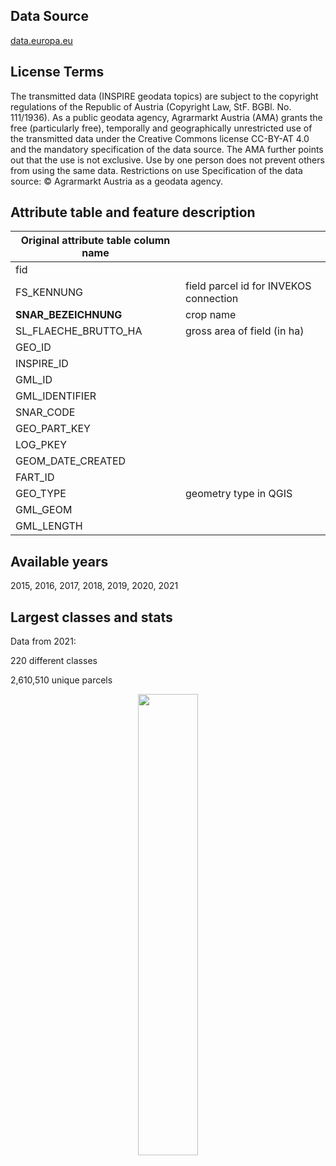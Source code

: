 ## Data Source
[data.europa.eu](https://data.europa.eu/data/datasets/ama_invekosreferenzensterreich2021?locale=en)
## License Terms
The transmitted data (INSPIRE geodata topics) are subject to 
the copyright regulations of the Republic of Austria 
(Copyright Law, StF. BGBl. No. 111/1936). As a public geodata 
agency, Agrarmarkt Austria (AMA) grants the free (particularly free), 
temporally and geographically unrestricted use of the transmitted data 
under the Creative Commons license CC-BY-AT 4.0 and the mandatory 
specification of the data source. The AMA further points out that the 
use is not exclusive. Use by one person does not prevent others from 
using the same data. Restrictions on use Specification of the data source: 
© Agrarmarkt Austria as a geodata agency.

## Attribute table and feature description
| Original attribute table column name |                                       |
| ------------------------------------ |---------------------------------------|
| fid                                  |            |
| FS_KENNUNG                           | field parcel id for INVEKOS connection |
| **SNAR_BEZEICHNUNG**                 | crop name                             |
| SL_FLAECHE_BRUTTO_HA                 | gross area of field (in ha)                                      |
| GEO_ID                               |                                       |
| INSPIRE_ID                           |                                       |
| GML_ID                               |                                       |
| GML_IDENTIFIER                       |                                       |
| SNAR_CODE                            |                                       |
| GEO_PART_KEY                         |                                       |
| LOG_PKEY                             |                                       |
| GEOM_DATE_CREATED                    |                                       |
| FART_ID                              |                                       |
| GEO_TYPE                             | geometry type in QGIS                 |
| GML_GEOM                             |                                       |
| GML_LENGTH                           |                                       |

## Available years
2015, 2016, 2017, 2018, 2019, 2020, 2021

## Largest classes and stats
Data from 2021:

220 different classes

2,610,510 unique parcels

<p align="center"><img width=43.5% src="https://user-images.githubusercontent.com/33942086/161249962-3c67bc6a-5b59-4c46-911d-32f1d4d276c0.png"></p>

